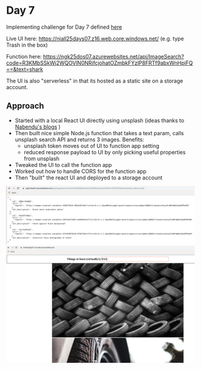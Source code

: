 # Day 7

Implementing challenge for Day 7 defined [here](https://25daysofserverless.com/calendar/7)

Live UI here: https://niall25days07.z16.web.core.windows.net/ (e.g. type Trash in the box)

Function here: https://ngk25dos07.azurewebsites.net/api/ImageSearch?code=R3KMbSSkWj2WQOVlN0NRifcjohatOZmbkFYzlP8FRTf9abxWnHpiFQ==&text=shark

The UI is also "serverless" in that its hosted as a static site on a storage account.

## Approach
-   Started with a local React UI directly using unsplash (ideas thanks to [Nabendu's blogs](https://nabendu.blog/posts/image-search-app-using-unsplash-api-in-reactjs-1-54kj/) )
-   Then built nice simple Node.js function that takes a text param, calls unsplash search API and returns 3 images. Benefits:
    -   unsplash token moves out of UI to function app setting
    -   reduced response payload to UI by only picking useful properties from unsplash
-   Tweaked the UI to call the function app
-   Worked out how to handle CORS for the function app
-   Then "built" the react UI and deployed to a storage account

![Sample JSON from Function](/day07/shark.png)
![Sample UI](/day07/tires.png)
